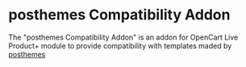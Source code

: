 # posthemes Compatibility Addon

The "posthemes Compatibility Addon" is an addon for OpenCart Live Product+ module to provide compatibility with templates maded by [posthemes](https://themeforest.net/collections/5040952-responsive-opencart-themes)
